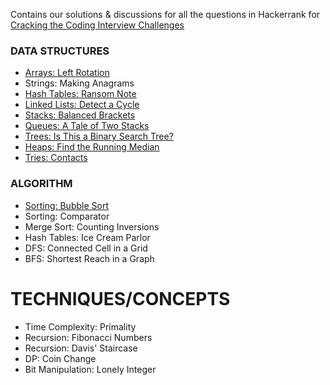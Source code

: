 Contains our solutions & discussions for all the questions in Hackerrank for [Cracking the Coding Interview Challenges](https://www.hackerrank.com/domains/tutorials/cracking-the-coding-interview)


### DATA STRUCTURES 
* [Arrays: Left Rotation](https://github.com/div1090/codemonkeys/tree/master/Cracking%20the%20Coding%20Interview%20Challenges/Arrays-%20Left%20Rotation)
* Strings: Making Anagrams
* [Hash Tables: Ransom Note](https://github.com/div1090/codemonkeys/tree/master/Cracking%20the%20Coding%20Interview%20Challenges/Hash%20Tables-%20Ransom%20Note)
* [Linked Lists: Detect a Cycle](https://github.com/div1090/codemonkeys/tree/master/Cracking%20the%20Coding%20Interview%20Challenges/Linked%20Lists-%20Detect%20a%20Cycle)
* [Stacks: Balanced Brackets](https://github.com/div1090/codemonkeys/tree/master/Cracking%20the%20Coding%20Interview%20Challenges/Stacks-%20Balanced%20Brackets)
* [Queues: A Tale of Two Stacks](https://github.com/div1090/codemonkeys/tree/master/Cracking%20the%20Coding%20Interview%20Challenges/Queues-%20A%20Tale%20of%20Two%20Stacks)
* [Trees: Is This a Binary Search Tree?](https://github.com/div1090/codemonkeys/tree/master/Cracking%20the%20Coding%20Interview%20Challenges/Trees%20-%20Is%20This%20a%20Binary%20Tree)
* [Heaps: Find the Running Median](https://github.com/div1090/codemonkeys/tree/master/Cracking%20the%20Coding%20Interview%20Challenges/Heaps-%20Find%20the%20Running%20Median)
* [Tries: Contacts](https://github.com/div1090/codemonkeys/tree/master/Cracking%20the%20Coding%20Interview%20Challenges/Tries-%20Contacts)

### ALGORITHM 
* [Sorting: Bubble Sort](https://github.com/div1090/codemonkeys/tree/master/Cracking%20the%20Coding%20Interview%20Challenges/Sorting-%20Bubble%20Sort)
* Sorting: Comparator
* Merge Sort: Counting Inversions
* Hash Tables: Ice Cream Parlor
* DFS: Connected Cell in a Grid
* BFS: Shortest Reach in a Graph

# TECHNIQUES/CONCEPTS
* Time Complexity: Primality
* Recursion: Fibonacci Numbers
* Recursion: Davis' Staircase
* DP: Coin Change
* Bit Manipulation: Lonely Integer
